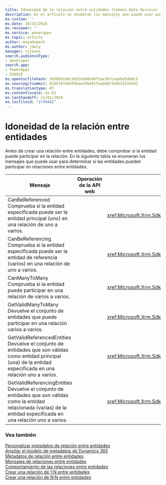 ```yaml
---
title: Idoneidad de la relación entre entidades (Common Data Service) | Microsoft Docs
description: En el artículo se enumeran los mensajes que puede usar para determinar si las entidades pueden participar en relaciones entre entidades.
ms.custom: ''
ms.date: 10/31/2018
ms.reviewer: ''
ms.service: powerapps
ms.topic: article
author: mayadumesh
ms.author: jdaly
manager: ryjones
search.audienceType:
- developer
search.app:
- PowerApps
- D365CE
ms.openlocfilehash: 3d5899cebc5e52ed48e99f2ae36fcaabbd5dddc3
ms.sourcegitcommit: 8185f87dddf05ee256491feab9873e9143535e02
ms.translationtype: HT
ms.contentlocale: es-ES
ms.lasthandoff: 11/01/2019
ms.locfileid: "2749442"
---
```

# <a name="entity-relationship-eligibility"></a>Idoneidad de la relación entre entidades

Antes de crear una relación entre entidades, debe comprobar si la entidad puede participar en la relación. En la siguiente tabla se enumeran los mensajes que puede usar para determinar si las entidades pueden participar en relaciones entre entidades.  
  
|Mensaje|Operación de la API web|Ensamblado del SDK|  
|-------------|-----------------|----------------|  
|CanBeReferenced</br>Comprueba si la entidad especificada puede ser la entidad principal (uno) en una relación de uno a varios.|<xref href="Microsoft.Dynamics.CRM.CanBeReferenced?text=CanBeReferenced Action" />|<xref:Microsoft.Xrm.Sdk.Messages.CanBeReferencedRequest>|  
|CanBeReferencing</br>Comprueba si la entidad especificada puede ser la entidad de referencia (varios) en una relación de uno a varios.|<xref href="Microsoft.Dynamics.CRM.CanBeReferencing?text=CanBeReferencing Action" />|<xref:Microsoft.Xrm.Sdk.Messages.CanBeReferencingRequest>|  
|CanManyToMany</br>Comprueba si la entidad puede participar en una relación de varios a varios.|<xref href="Microsoft.Dynamics.CRM.CanManyToMany?text=CanManyToMany Action" />|<xref:Microsoft.Xrm.Sdk.Messages.CanManyToManyRequest>|  
|GetValidManyToMany</br>Devuelve el conjunto de entidades que puede participar en una relación varios a varios.|<xref href="Microsoft.Dynamics.CRM.GetValidManyToMany?text=GetValidManyToMany Function" />|<xref:Microsoft.Xrm.Sdk.Messages.GetValidManyToManyRequest>|  
|GetValidReferencedEntities</br>Devuelve el conjunto de entidades que son válidas como entidad principal (una) de la entidad especificada en una relación uno a varios.|<xref href="Microsoft.Dynamics.CRM.GetValidReferencedEntities?text=GetValidReferencedEntities Function" />|<xref:Microsoft.Xrm.Sdk.Messages.GetValidReferencedEntitiesRequest>|  
|GetValidReferencingEntities</br>Devuelve el conjunto de entidades que son válidas como la entidad relacionada (varias) de la entidad especificada en una relación uno a varios.|<xref href="Microsoft.Dynamics.CRM.GetValidReferencingEntities?text=GetValidReferencingEntities Function" />|<xref:Microsoft.Xrm.Sdk.Messages.GetValidReferencingEntitiesRequest>|  
  
### <a name="see-also"></a>Vea también  
 [Personalizar metadatos de relación entre entidades](/dynamics365/customer-engagement/developer/customize-entity-relationship-metadata)   
 [Ampliar el modelo de metadatos de Dynamics 365](/dynamics365/customer-engagement/developer/org-service/use-organization-service-metadata)   
 [Metadatos de relación entre entidades](/dynamics365/customer-engagement/developer/customize-entity-relationship-metadata)   
 [Mensajes de relaciones entre entidades](entity-relationship-metadata-messages.md)   
 [Comportamiento de las relaciones entre entidades](/dynamics365/customer-engagement/developer/entity-relationship-behavior)   
 [Crear una relación de 1:N entre entidades](/dynamics365/customer-engagement/developer/org-service/create-retrieve-entity-relationships#BKMK_Create1NEntityRelationship)   
 [Crear una relación de N:N entre entidades](/dynamics365/customer-engagement/developer/org-service/create-retrieve-entity-relationships#BKMK_CreateNNEntityRelationship)
